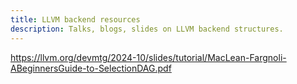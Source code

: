 ```yaml
---
title: LLVM backend resources
description: Talks, blogs, slides on LLVM backend structures.
---
```


https://llvm.org/devmtg/2024-10/slides/tutorial/MacLean-Fargnoli-ABeginnersGuide-to-SelectionDAG.pdf

<!-- Reference pages are ideal for outlining how things work in terse and clear terms.
Less concerned with telling a story or addressing a specific use case, they should give a comprehensive outline of what you're documenting.

## Further reading

- Read [about reference](https://diataxis.fr/reference/) in the Diátaxis framework -->
